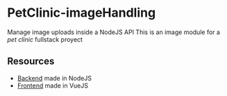 # PetClinic-imageHandling
Manage image uploads inside a NodeJS API
This is an image module for a _pet clinic_ fullstack proyect
## Resources
- [Backend](https://github.com/SashaBerkowsky/vacunatorioTP2) made in NodeJS
- [Frontend](https://github.com/SashaBerkowsky/vacunatorioNT2) made in VueJS
